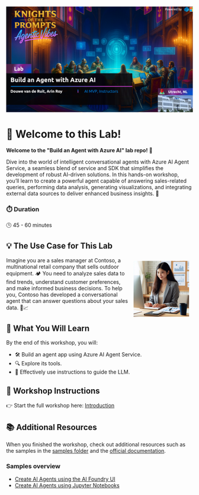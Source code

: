 
![🤖](media/image-1.png)

# 🌟 Welcome to this Lab! 
**Welcome to the "Build an Agent with Azure AI" lab repo!** 🎉

Dive into the world of intelligent conversational agents with Azure AI Agent Service, a seamless blend of service and SDK that simplifies the development of robust AI-driven solutions. In this hands-on workshop, you’ll learn to create a powerful agent capable of answering sales-related queries, performing data analysis, generating visualizations, and integrating external data sources to deliver enhanced business insights. 🚀

### ⏱️ Duration
🕒 45 - 60 minutes

## 💡 The Use Case for This Lab
<div style="float: right; padding: 10px;">
    <img src="media/image-2.png" alt="📊" height="150px">
</div>
Imagine you are a sales manager at Contoso, a multinational retail company that sells outdoor equipment. 🏕️ You need to analyze sales data to find trends, understand customer preferences, and make informed business decisions. To help you, Contoso has developed a conversational agent that can answer questions about your sales data. 💬📈

## 🎯 What You Will Learn

By the end of this workshop, you will:
- 🛠️ Build an agent app using Azure AI Agent Service.
- 🔍 Explore its tools.
- 📜 Effectively use instructions to guide the LLM.

## 📖 Workshop Instructions

👉 Start the full workshop here: [Introduction](docs/docs/introduction.md)

## 📚 Additional Resources

When you finished the workshop, check out additional resources such as the samples in the [samples folder](src/samples) and the [official documentation](https://learn.microsoft.com/azure/ai-services/agents/overview).

### Samples overview
- [Create AI Agents using the AI Foundry UI](src/samples/create-agent-using-ui/lab-create-ai-agent-in-ai-foundry-ui.md)
- [Create AI Agents using Jupyter Notebooks](src/samples/create-agent-using-notebook/lab-create-ai-agent-using-notebook.ipynb)